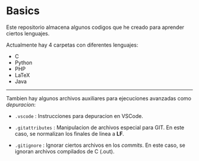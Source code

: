# Basics

Este repositorio almacena algunos codigos que he creado para aprender ciertos lenguajes.

Actualmente hay 4 carpetas con diferentes lenguajes:

* C
* Python
* PHP
* LaTeX
* Java

---

Tambien hay algunos archivos auxiliares para ejecuciones avanzadas como _depuracion_:

* `.vscode` : Instrucciones para depuracion en VSCode.

* `.gitattributes` : Manipulacion de archivos especial para GIT. En este caso, se normalizan los finales de linea a **LF**.

* `.gitignore` : Ignorar ciertos archivos en los _commits_. En este caso, se ignoran archivos compilados de C (.out).
